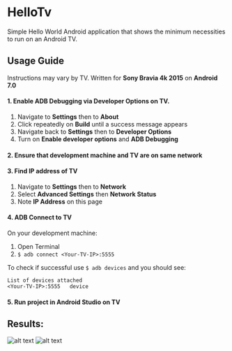 # HelloTv
Simple Hello World Android application that shows the minimum necessities to run on an Android TV.

## Usage Guide
Instructions may vary by TV. Written for **Sony Bravia 4k 2015** on **Android 7.0**
#### 1. Enable ADB Debugging via Developer Options on TV.
1. Navigate to **Settings** then to **About**
2. Click repeatedly on **Build** until a success message appears
3. Navigate back to **Settings** then to **Developer Options**
4. Turn on **Enable developer options** and **ADB Debugging**

#### 2. Ensure that development machine and TV are on same network
#### 3. Find IP address of TV
1. Navigate to **Settings** then to **Network**
2. Select **Advanced Settings** then **Network Status**
3. Note **IP Address** on this page
#### 4. ADB Connect to TV
On your development machine:
1. Open Terminal
2. ```$ adb connect <Your-TV-IP>:5555```

To check if successful use ```$ adb devices``` and you should see:

```
List of devices attached
<Your-TV-IP>:5555	device
````
#### 5. Run project in Android Studio on TV

## Results:
![alt text](https://i.imgur.com/6PYbqCZ.png)
![alt text](https://i.imgur.com/F9jopv9.png)
